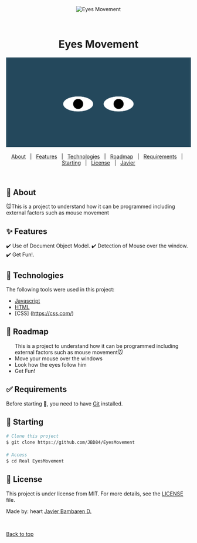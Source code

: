 <div align="center" id="top"> 
  <img src="./.github/app.gif" alt="Eyes Movement" />

&#xa0;

  <!-- <a href="https:/EyexMovement.netlify.app">Demo</a> -->
</div>

<h1 align="center">Eyes Movement</h1>
<div align="center">
  <img alt ="Eyes Movement" src="Eyes.png">
</div>

<p align="center">
  <!-- <img alt="Github issues" src="https://img.shields.io/github/issues/JBD84/Eyes Movement?color=56BEB8" /> -->

  <!-- <img alt="Github forks" src="https://img.shields.io/github/forks/JBD84/Eyes Movement?color=56BEB8" /> -->

  <!-- <img alt="Github stars" src="https://img.shields.io/github/stars/JBD84/Eyes Movement?color=56BEB8" /> -->
</p>


<p align="center">
  <a href="#dart-about">About</a> &#xa0; | &#xa0; 
  <a href="#sparkles-features">Features</a> &#xa0; | &#xa0;
  <a href="#rocket-technologies">Technologies</a> &#xa0; | &#xa0;
  <a href="#construction_worker-Roadmap">Roadmap</a> &#xa0; | &#xa0;
  <a href="#white_check_mark-requirements">Requirements</a> &#xa0; | &#xa0;
  <a href="#checkered_flag-starting">Starting</a> &#xa0; | &#xa0;
  <a href="#memo-license">License</a> &#xa0; | &#xa0;
  <a href="https://github.com/JBD84" target="_blank">Javier</a>
</p>

<br>

## :dart: About

🐭This is a project to understand how it can be programmed including external factors such as mouse movement 

## :sparkles: Features

:heavy_check_mark: Use of Document Object Model.
:heavy_check_mark: Detection of Mouse over the window.
:heavy_check_mark: Get Fun!.

## :rocket: Technologies

The following tools were used in this project:

- [Javascript](https://javascript.com/)
- [HTML](https://html.com/)
- [CSS] (https://css.com/)

## :construction_worker: Roadmap

<ul>This is a project to understand how it can be programmed including external factors such as mouse movement🐭 
<li> Move your mouse over the windows
<li> Look how the eyes follow him 
<li> Get Fun!
</ul>

## :white_check_mark: Requirements

Before starting :checkered_flag:, you need to have [Git](https://git-scm.com) installed.

## :checkered_flag: Starting

```bash
# Clone this project
$ git clone https://github.com/JBD84/EyesMovement

# Access
$ cd Real EyesMovement
```

## :memo: License

This project is under license from MIT. For more details, see the [LICENSE](LICENSE.md) file.

Made by: heart <a href="https://github.com/JBD84" target="_blank">Javier Bambaren D.</a>

&#xa0;

<a href="#top">Back to top</a>

